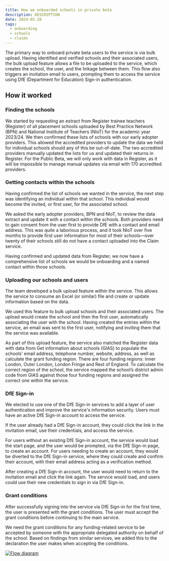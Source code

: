 ```yaml
---
title: How we onboarded schools in private beta
description: DESCRIPTION
date: 2024-05-20
tags:
  - onboarding
  - schools
  - claims
---
```


The primary way to onboard private beta users to the service is via bulk upload. Having identified and verified schools and their associated users, the bulk upload feature allows a file to be uploaded to the service, which creates the school, the user, and the linkage between them. This flow also triggers an invitation email to users, prompting them to access the service using DfE (Department for Education) Sign-in authentication.

## How it worked

### Finding the schools

We started by requesting an extract from Register trainee teachers (Register) of all placement schools uploaded by Best Practice Network (BPN) and National Institute of Teachers (NIoT) for the academic year 2023/24. We then confirmed these lists of schools with our early adopter providers. This allowed the accredited providers to update the data we held for individual schools should any of this be out-of-date. The two accredited providers manually updated the lists for us and updated their returns in Register. For the Public Beta, we will only work with data in Register, as it will be impossible to manage manual updates via email with 170 accredited providers.

### Getting contacts within the schools

Having confirmed the list of schools we wanted in the service, the next step was identifying an individual within that school. This individual would become the invited, or first user, for the associated school.

We asked the early adopter providers, BPN and NIoT, to review the data extract and update it with a contact within the schools. Both providers need to gain consent from the user first to provide DfE with a contact and email address. This was quite a laborious process, and it took NIoT over five months to provide first user information for most of their schools—over twenty of their schools still do not have a contact uploaded into the Claim service.

Having confirmed and updated data from Register, we now have a comprehensive list of schools we would be onboarding and a named contact within those schools.

### Uploading our schools and users

The team developed a bulk upload feature within the service. This allows the service to consume an Excel (or similar) file and create or update information based on the data.

We used this feature to bulk upload schools and their associated users. The upload would create the school and then the first user, automatically associating the user with the school. Having created the entries within the service, an email was sent to the first user, notifying and inviting them that the service was available.

As part of this upload feature, the service also matched the Register data with data from Get information about schools (GIAS) to populate the schools’ email address, telephone number, website, address, as well as calculate the grant funding region. There are four funding regions: Inner London, Outer London, London Fringe and Rest of England. To calculate the correct region of the school, the service mapped the school’s district admin code from GIAS against those four funding regions and assigned the correct one within the service.

### DfE Sign-in

We elected to use one of the DfE Sign-in services to add a layer of user authentication and improve the service's information security. Users must have an active DfE Sign-in account to access the service.

If the user already had a DfE Sign-in account, they could click the link in the invitation email, use their credentials, and access the service.

For users without an existing DfE Sign-in account, the service would load the start page, and the user would be prompted, via the DfE Sign-in page, to create an account. For users needing to create an account, they would be diverted to the DfE Sign-in service, where they could create and confirm their account, with their email address acting as a verification method.

After creating a DfE Sign-in account, the user would need to return to the invitation email and click the link again. The service would load, and users could use their new credentials to sign in via DfE Sign-in.

### Grant conditions

After successfully signing into the service via DfE Sign-in for the first time, the user is presented with the grant conditions. The user must accept the grant conditions before continuing to the main service.

We need the grant conditions for any funding-related service to be accepted by someone with the appropriate delegated authority on behalf of the school. Based on findings from similar services, we added this to the declaration the user makes when accepting the conditions.

[![Flow diagram](claim-funding-for-mentor-training--onboarding.png "Flow diagram")](claim-funding-for-mentor-training--onboarding.png)
